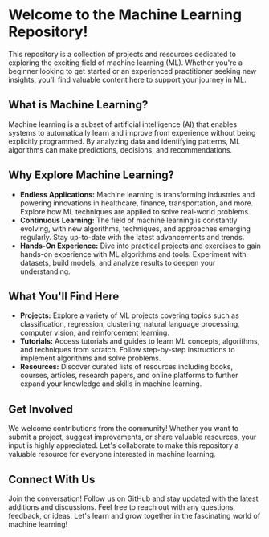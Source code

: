 <!DOCTYPE html>
<html lang="en">
<head>
  <meta charset="UTF-8">
  <meta name="viewport" content="width=device-width, initial-scale=1.0">
  <!--title>Machine Learning Repository</title-->
</head>
<body>
  <h1>Welcome to the Machine Learning Repository!</h1>
  <p>This repository is a collection of projects and resources dedicated to exploring the exciting field of machine learning (ML). Whether you're a beginner looking to get started or an experienced practitioner seeking new insights, you'll find valuable content here to support your journey in ML.</p>

  <h2>What is Machine Learning?</h2>
  <p>Machine learning is a subset of artificial intelligence (AI) that enables systems to automatically learn and improve from experience without being explicitly programmed. By analyzing data and identifying patterns, ML algorithms can make predictions, decisions, and recommendations.</p>

  <h2>Why Explore Machine Learning?</h2>
  <ul>
    <li><strong>Endless Applications:</strong> Machine learning is transforming industries and powering innovations in healthcare, finance, transportation, and more. Explore how ML techniques are applied to solve real-world problems.</li>
    <li><strong>Continuous Learning:</strong> The field of machine learning is constantly evolving, with new algorithms, techniques, and approaches emerging regularly. Stay up-to-date with the latest advancements and trends.</li>
    <li><strong>Hands-On Experience:</strong> Dive into practical projects and exercises to gain hands-on experience with ML algorithms and tools. Experiment with datasets, build models, and analyze results to deepen your understanding.</li>
  </ul>

  <h2>What You'll Find Here</h2>
  <ul>
    <li><strong>Projects:</strong> Explore a variety of ML projects covering topics such as classification, regression, clustering, natural language processing, computer vision, and reinforcement learning.</li>
    <li><strong>Tutorials:</strong> Access tutorials and guides to learn ML concepts, algorithms, and techniques from scratch. Follow step-by-step instructions to implement algorithms and solve problems.</li>
    <li><strong>Resources:</strong> Discover curated lists of resources including books, courses, articles, research papers, and online platforms to further expand your knowledge and skills in machine learning.</li>
  </ul>

  <h2>Get Involved</h2>
  <p>We welcome contributions from the community! Whether you want to submit a project, suggest improvements, or share valuable resources, your input is highly appreciated. Let's collaborate to make this repository a valuable resource for everyone interested in machine learning.</p>

  <h2>Connect With Us</h2>
  <p>Join the conversation! Follow us on GitHub and stay updated with the latest additions and discussions. Feel free to reach out with any questions, feedback, or ideas. Let's learn and grow together in the fascinating world of machine learning!</p>
</body>
</html>
